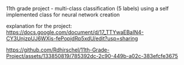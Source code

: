 11th grade project - multi-class classification (5 labels) using a self implemented class for neural network creation

explanation for the project: https://docs.google.com/document/d/17_TTYwaEBaIN4-CY3UnjzpUJ6WXjs-fePopjdRp5xdU/edit?usp=sharing


https://github.com/Rdhirschel/11th-Grade-Project/assets/133850819/785392dc-2c90-449b-a02c-383efcfe3675


